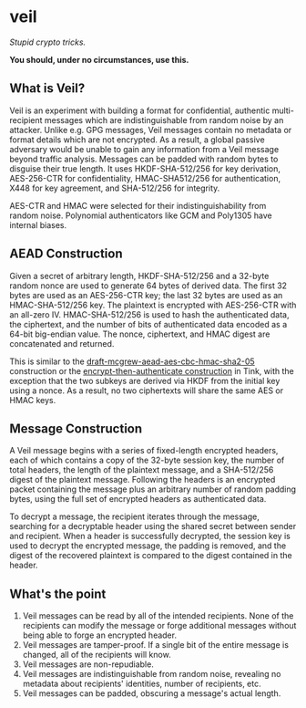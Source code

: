 # veil

_Stupid crypto tricks._

**You should, under no circumstances, use this.**

## What is Veil?

Veil is an experiment with building a format for confidential, authentic multi-recipient messages
which are indistinguishable from random noise by an attacker. Unlike e.g. GPG messages, Veil
messages contain no metadata or format details which are not encrypted. As a result, a global
passive adversary would be unable to gain any information from a Veil message beyond traffic
analysis. Messages can be padded with random bytes to disguise their true length. It uses
HKDF-SHA-512/256 for key derivation, AES-256-CTR for confidentiality, HMAC-SHA512/256 for
authentication, X448 for key agreement, and SHA-512/256 for integrity.

AES-CTR and HMAC were selected for their indistinguishability from random noise. Polynomial
authenticators like GCM and Poly1305 have internal biases.

## AEAD Construction

Given a secret of arbitrary length, HKDF-SHA-512/256 and a 32-byte random nonce are used to generate
64 bytes of derived data. The first 32 bytes are used as an AES-256-CTR key; the last 32 bytes are
used as an HMAC-SHA-512/256 key. The plaintext is encrypted with AES-256-CTR with an all-zero IV.
HMAC-SHA-512/256 is used to hash the authenticated data, the ciphertext, and the number of bits of
authenticated data encoded as a 64-bit big-endian value. The nonce, ciphertext, and HMAC digest are
concatenated and returned.

This is similar to the
[draft-mcgrew-aead-aes-cbc-hmac-sha2-05](https://www.ietf.org/archive/id/draft-mcgrew-aead-aes-cbc-hmac-sha2-05.txt)
construction or the [encrypt-then-authenticate
construction](https://github.com/google/tink/blob/master/java/src/main/java/com/google/crypto/tink/subtle/EncryptThenAuthenticate.java)
in Tink, with the exception that the two subkeys are derived via HKDF from the initial key using a
nonce. As a result, no two ciphertexts will share the same AES or HMAC keys.

## Message Construction

A Veil message begins with a series of fixed-length encrypted headers, each of which contains a copy
of the 32-byte session key, the number of total headers, the length of the plaintext message, and a
SHA-512/256 digest of the plaintext message. Following the headers is an encrypted packet containing
the message plus an arbitrary number of random padding bytes, using the full set of encrypted
headers as authenticated data.

To decrypt a message, the recipient iterates through the message, searching for a decryptable header
using the shared secret between sender and recipient. When a header is successfully decrypted, the
session key is used to decrypt the encrypted message, the padding is removed, and the digest of the
recovered plaintext is compared to the digest contained in the header.

## What's the point

1. Veil messages can be read by all of the intended recipients. None of the recipients can modify
   the message or forge additional messages without being able to forge an encrypted header.
2. Veil messages are tamper-proof. If a single bit of the entire message is changed, all of the
   recipients will know.
3. Veil messages are non-repudiable.
4. Veil messages are indistinguishable from random noise, revealing no metadata about recipients'
   identities, number of recipients, etc.
5. Veil messages can be padded, obscuring a message's actual length.
